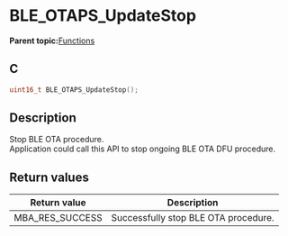 # BLE\_OTAPS\_UpdateStop

**Parent topic:**[Functions](GUID-89C0CBCA-C8FA-4A2B-92BC-EFCC5F62F3F4.md)

## C

```c
uint16_t BLE_OTAPS_UpdateStop();
```

## Description

Stop BLE OTA procedure.<br />Application could call this API to stop ongoing BLE OTA DFU procedure.

## Return values

|Return value|Description|
|------------|-----------|
|MBA\_RES\_SUCCESS|Successfully stop BLE OTA procedure.|

